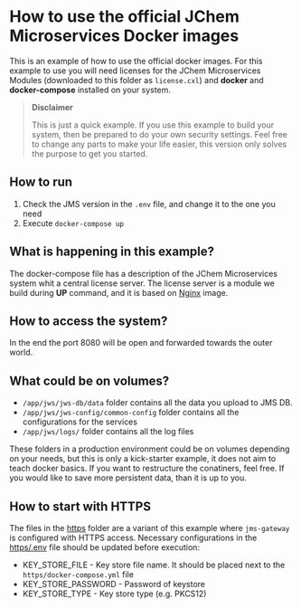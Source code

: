# How to use the official JChem Microservices Docker images

This is an example of how to use the official docker images.
For this example to use you will need licenses for the JChem Microservices
Modules (downloaded to this folder as `license.cxl`) and __docker__ and 
__docker-compose__ installed on your system.

> **Disclaimer**
>
> This is just a quick example. If you use this example to build your system,
then be prepared to do your own security settings. Feel free to change any parts
to make your life easier, this version only solves the purpose to get you started.

## How to run

1. Check the JMS version in the `.env` file, and change it to the one you need
2. Execute `docker-compose up`

## What is happening in this example?

The docker-compose file has a description of the JChem Microservices system
whit a central license server. The license server is a module we build during
__UP__ command, and it is based on [Nginx](https://hub.docker.com/_/nginx) image.

## How to access the system?

In the end the port 8080 will be open and forwarded towards the outer world. 

## What could be on volumes?

* `/app/jws/jws-db/data` folder contains all the data you upload to JMS DB.
* `/app/jws/jws-config/common-config` folder contains all the configurations for the services
* `/app/jws/logs/` folder contains all the log files

These folders in a production environment could be on volumes depending on your 
needs, but this is only a kick-starter example, it does not aim to teach docker 
basics. If you want to restructure the conatiners, feel free. If you would like 
to save more persistent data, than it is up to you.

## How to start with HTTPS

The files in the [https](./https) folder are a variant of this example where `jms-gateway` is configured with HTTPS access.
Necessary configurations in the [https/.env](https/.env) file should be updated before execution:
* KEY_STORE_FILE - Key store file name. It should be placed next to the `https/docker-compose.yml` file
* KEY_STORE_PASSWORD - Password of keystore
* KEY_STORE_TYPE - Key store type (e.g. PKCS12)

